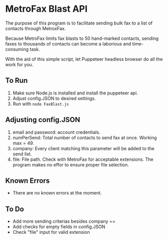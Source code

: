 # MetroFax Blast API
The purpose of this program is to facilitate sending bulk fax to a list of contacts through MetroxFax.

Because MetroFax limits fax blasts to 50 hand-marked contacts, sending faxes to thousands of contacts can become a laborious and time-consuming task.

With the aid of this simple script, let Puppeteer headless browser do all the work for you.

## To Run
1. Make sure Node.js is installed and install the puppeteer api.
2. Adjust config.JSON to desired settings.
3. Run with `node FaxBlast.js`

## Adjusting config.JSON
1. email and password: account credentials.
2. numPerSend: Total number of contacts to send fax at once. Working max = 49.
3. company: Every client matching this parameter will be added to the send list.
4. file: File path. Check with MetroFax for acceptable extensions. The program makes no effor to ensure proper file selection.

## Known Errors
* There are no known errors at the moment.

## To Do
* Add more sending criterias besides company == <something>
* Add checks for empty fields in config.JSON
* Check "file" input for valid extension
